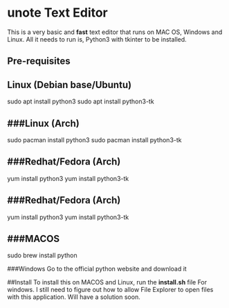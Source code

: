 # unote Text Editor
This is a very basic and **fast** text editor that runs on MAC OS, Windows and Linux. 
All it needs to run is, Python3 with tkinter to be installed.

**Pre-requisites**
----------------

Linux (Debian base/Ubuntu)
--------------------
sudo apt install python3
sudo apt install python3-tk

###Linux (Arch)
--------------------
sudo pacman install python3
sudo pacman install python3-tk

###Redhat/Fedora (Arch)
--------------------
yum install python3
yum install python3-tk

###Redhat/Fedora (Arch)
--------------------
yum install python3
yum install python3-tk

###MACOS
-----
sudo brew install python

###Windows
Go to the official python website and download it

##Install
To install this on MACOS and Linux, run the **install.sh** file
For windows. I still need to figure out how to allow File Explorer to open files with this application. Will have a solution soon.





